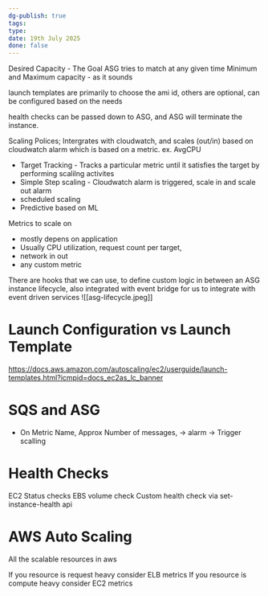 ```yaml
---
dg-publish: true
tags: 
type: 
date: 19th July 2025
done: false
---
```


Desired Capacity - The Goal ASG tries to match at any given time
Minimum and Maximum capacity - as it sounds

launch templates are primarily to choose the ami id, others are optional, can be configured based on the needs

health checks can be passed down to ASG, and ASG will terminate the instance. 

Scaling Polices; Intergrates with cloudwatch, and scales (out/in) based on cloudwatch alarm which is based on a metric. ex. AvgCPU
- Target Tracking - Tracks a particular metric until it satisfies the target by performing scalilng activites
- Simple Step scaling - Cloudwatch alarm is triggered, scale in and scale out alarm
- scheduled scaling 
- Predictive based on ML

Metrics to scale on
- mostly depens on application
- Usually CPU utilization, request count per target, 
- network in out
- any custom metric

There are hooks that we can use, to define custom logic in between an ASG instance lifecycle, also integrated with event bridge for us to integrate with event driven services
![[asg-lifecycle.jpeg]]

# Launch Configuration vs Launch Template
https://docs.aws.amazon.com/autoscaling/ec2/userguide/launch-templates.html?icmpid=docs_ec2as_lc_banner 

# SQS and ASG
- On Metric Name, Approx Number of messages, -> alarm -> Trigger scalling

# Health Checks
EC2 Status checks
EBS volume check
Custom health check via set-instance-health api

# AWS Auto Scaling
All the scalable resources in aws


If you resource is request heavy consider ELB metrics
If you resource is compute heavy consider EC2 metrics